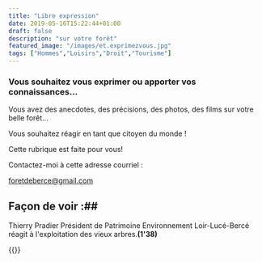 ```yaml
---
title: "Libre expression"
date: 2019-05-16T15:22:44+01:00
draft: false
description: "sur votre forêt"
featured_image: "/images/et.exprimezvous.jpg"
tags: ["Hommes","Loisirs","Droit","Tourisme"]
---
```


### Vous souhaitez vous exprimer ou apporter vos connaissances...

Vous avez des anecdotes, des précisions, des photos, des films sur 
votre belle forêt...

Vous souhaitez réagir en tant que citoyen du monde !

Cette rubrique est faite pour vous!

Contactez-moi à cette adresse courriel :

foretdeberce@gmail.com

## Façon de voir :## 


Thierry Pradier
Président de Patrimoine Environnement Loir-Lucé-Bercé
réagit à l'exploitation des vieux arbres.**(1'38)**

{{<youtube id="Y52_WUHDgkU">}}

